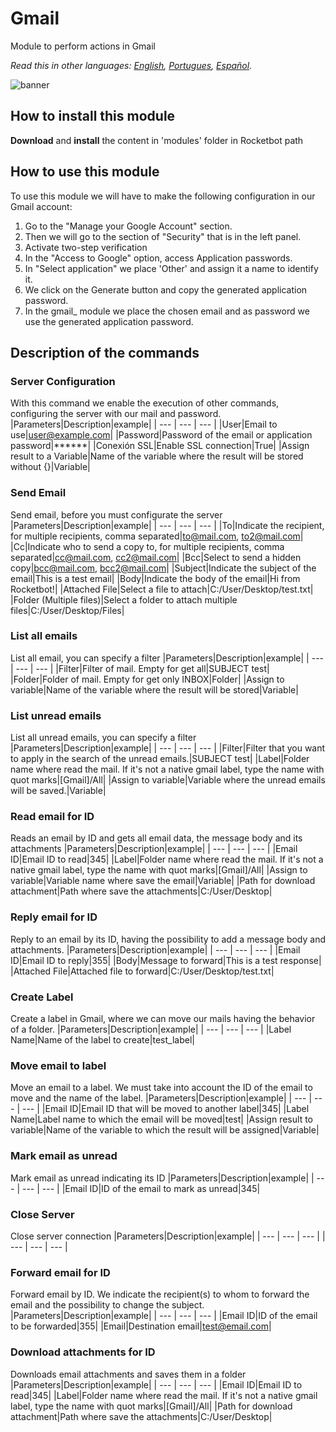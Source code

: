 # Gmail
  
Module to perform actions in Gmail
  
*Read this in other languages: [English](Manual_gmail_.md), [Portugues](Manual_gmail_.pr.md), [Español](Manual_gmail_.es.md).*
  
![banner](/docs/imgs/Banner_gmail_.png)

## How to install this module
  
__Download__ and __install__ the content in 'modules' folder in Rocketbot path  

## How to use this module
To use this module we will have to make the following configuration in our Gmail account:
1. Go to the "Manage your Google Account" section.
2. Then we will go to the section of "Security" that is in the left panel.
3. Activate two-step verification
4. In the "Access to Google" option, access Application passwords.
5. In "Select application" we place 'Other' and assign it a name to identify it.
6. We click on the Generate button and copy the generated application password.
7. In the gmail_ module we place the chosen email and as password we use the generated application password.


## Description of the commands

### Server Configuration
  
With this command we enable the execution of other commands, configuring the server with our mail and password.
|Parameters|Description|example|
| --- | --- | --- |
|User|Email to use|user@example.com|
|Password|Password of the email or application password|******|
|Conexión SSL|Enable SSL connection|True|
|Assign result to a Variable|Name of the variable where the result will be stored without {}|Variable|

### Send Email
  
Send email, before you must configurate the server
|Parameters|Description|example|
| --- | --- | --- |
|To|Indicate the recipient, for multiple recipients, comma separated|to@mail.com, to2@mail.com|
|Cc|Indicate who to send a copy to, for multiple recipients, comma separated|cc@mail.com, cc2@mail.com|
|Bcc|Select to send a hidden copy|bcc@mail.com, bcc2@mail.com|
|Subject|Indicate the subject of the email|This is a test email|
|Body|Indicate the body of the email|Hi from Rocketbot!|
|Attached File|Select a file to attach|C:/User/Desktop/test.txt|
|Folder (Multiple files)|Select a folder to attach multiple files|C:/User/Desktop/Files|

### List all emails
  
List all email, you can specify a filter
|Parameters|Description|example|
| --- | --- | --- |
|Filter|Filter of mail. Empty for get all|SUBJECT test|
|Folder|Folder of mail. Empty for get only INBOX|Folder|
|Assign to variable|Name of the variable where the result will be stored|Variable|

### List unread emails
  
List all unread emails, you can specify a filter
|Parameters|Description|example|
| --- | --- | --- |
|Filter|Filter that you want to apply in the search of the unread emails.|SUBJECT test|
|Label|Folder name where read the mail. If it's not a native gmail label, type the name with quot marks|[Gmail]/All|
|Assign to variable|Variable where the unread emails will be saved.|Variable|

### Read email for ID
  
Reads an email by ID and gets all email data, the message body and its attachments
|Parameters|Description|example|
| --- | --- | --- |
|Email ID|Email ID to read|345|
|Label|Folder name where read the mail. If it's not a native gmail label, type the name with quot marks|[Gmail]/All|
|Assign to variable|Variable name where save the email|Variable|
|Path for download attachment|Path where save the attachments|C:/User/Desktop|

### Reply email for ID
  
Reply to an email by its ID, having the possibility to add a message body and attachments.
|Parameters|Description|example|
| --- | --- | --- |
|Email ID|Email ID to reply|355|
|Body|Message to forward|This is a test response|
|Attached File|Attached file to forward|C:/User/Desktop/test.txt|

### Create Label
  
Create a label in Gmail, where we can move our mails having the behavior of a folder.
|Parameters|Description|example|
| --- | --- | --- |
|Label Name|Name of the label to create|test_label|

### Move email to label
  
Move an email to a label. We must take into account the ID of the email to move and the name of the label.
|Parameters|Description|example|
| --- | --- | --- |
|Email ID|Email ID that will be moved to another label|345|
|Label Name|Label name to which the email will be moved|test|
|Assign result to variable|Name of the variable to which the result will be assigned|Variable|

### Mark email as unread
  
Mark email as unread indicating its ID
|Parameters|Description|example|
| --- | --- | --- |
|Email ID|ID of the email to mark as unread|345|

### Close Server
  
Close server connection
|Parameters|Description|example|
| --- | --- | --- |
| --- | --- | --- |

### Forward email for ID
  
Forward email by ID. We indicate the recipient(s) to whom to forward the email and the possibility to change the subject.
|Parameters|Description|example|
| --- | --- | --- |
|Email ID|ID of the email to be forwarded|355|
|Email|Destination email|test@email.com|

### Download attachments for ID
  
Downloads email attachments and saves them in a folder
|Parameters|Description|example|
| --- | --- | --- |
|Email ID|Email ID to read|345|
|Label|Folder name where read the mail. If it's not a native gmail label, type the name with quot marks|[Gmail]/All|
|Path for download attachment|Path where save the attachments|C:/User/Desktop|
